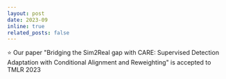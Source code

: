 ```yaml
---
layout: post
date: 2023-09
inline: true
related_posts: false
---
```


:star: Our paper "Bridging the Sim2Real gap with CARE: Supervised Detection Adaptation with Conditional Alignment and Reweighting" is accepted to TMLR 2023 
